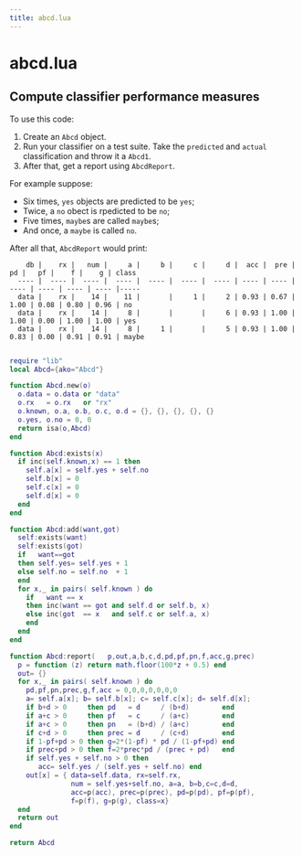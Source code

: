 ```yaml
---
title: abcd.lua
---
```




# abcd.lua

## Compute classifier  performance measures

To use this code:

1. Create an `Abcd` object.
2. Run your classifier on a test suite. Take the `predicted` and
   `actual` classification and throw it a `Abcd1`.
3. After that, get  a report using `AbcdReport`.

For example suppose:

- Six times, `yes` objects are predicted to be `yes`;
- Twice, a `no` obect is rpedicted to be `no`;
- Five times, `maybe`s are called `maybe`s;
- And once, a `maybe` is called `no`.

After all that,  `AbcdReport` would print:

```
    db |    rx |   num |     a |     b |     c |     d |  acc |  pre |   pd |   pf |    f |    g | class
  ---- |  ---- |  ---- |  ---- |  ---- |  ---- |  ---- | ---- | ---- | ---- | ---- | ---- | ---- |-----
  data |    rx |    14 |    11 |       |     1 |     2 | 0.93 | 0.67 | 1.00 | 0.08 | 0.80 | 0.96 | no
  data |    rx |    14 |     8 |       |       |     6 | 0.93 | 1.00 | 1.00 | 0.00 | 1.00 | 1.00 | yes
  data |    rx |    14 |     8 |     1 |       |     5 | 0.93 | 1.00 | 0.83 | 0.00 | 0.91 | 0.91 | maybe
```

```lua

require "lib"
local Abcd={ako="Abcd"}

function Abcd.new(o)
  o.data = o.data or "data"
  o.rx   = o.rx   or "rx"
  o.known, o.a, o.b, o.c, o.d = {}, {}, {}, {}, {}
  o.yes, o.no = 0, 0
  return isa(o,Abcd)
end

function Abcd:exists(x) 
  if inc(self.known,x) == 1 then 
    self.a[x] = self.yes + self.no
    self.b[x] = 0
    self.c[x] = 0
    self.d[x] = 0
  end
end

function Abcd:add(want,got) 
  self:exists(want) 
  self:exists(got)  
  if   want==got 
  then self.yes= self.yes + 1 
  else self.no = self.no  + 1 
  end
  for x,_ in pairs( self.known ) do 
    if   want == x
    then inc(want == got and self.d or self.b, x)
    else inc(got  == x   and self.c or self.a, x)
    end
  end
end

function Abcd:report(   p,out,a,b,c,d,pd,pf,pn,f,acc,g,prec)
  p = function (z) return math.floor(100*z + 0.5) end
  out= {}
  for x,_ in pairs( self.known ) do
    pd,pf,pn,prec,g,f,acc = 0,0,0,0,0,0,0
    a= self.a[x]; b= self.b[x]; c= self.c[x]; d= self.d[x];
    if b+d > 0     then pd   = d     / (b+d)        end
    if a+c > 0     then pf   = c     / (a+c)        end
    if a+c > 0     then pn   = (b+d) / (a+c)        end
    if c+d > 0     then prec = d     / (c+d)        end
    if 1-pf+pd > 0 then g=2*(1-pf) * pd / (1-pf+pd) end 
    if prec+pd > 0 then f=2*prec*pd / (prec + pd)   end
    if self.yes + self.no > 0 then 
       acc= self.yes / (self.yes + self.no) end
    out[x] = { data=self.data, rx=self.rx, 
               num = self.yes+self.no, a=a, b=b,c=c,d=d, 
               acc=p(acc), prec=p(prec), pd=p(pd), pf=p(pf), 
               f=p(f), g=p(g), class=x}
  end
  return out
end

return Abcd
```
